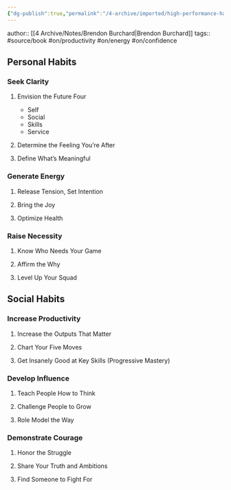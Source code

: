 ```yaml
---
{"dg-publish":true,"permalink":"/4-archive/imported/high-performance-habits/"}
---
```


author:: [[4 Archive/Notes/Brendon Burchard\|Brendon Burchard]]
tags:: #source/book #on/productivity #on/energy #on/confidence

## Personal Habits

### Seek Clarity

1.  Envision the Future Four

    -   Self
    -   Social
    -   Skills
    -   Service

2.  Determine the Feeling You&rsquo;re After

3.  Define What&rsquo;s Meaningful


### Generate Energy

1.  Release Tension, Set Intention

2.  Bring the Joy

3.  Optimize Health


### Raise Necessity

1.  Know Who Needs Your Game

2.  Affirm the Why

3.  Level Up Your Squad


## Social Habits


### Increase Productivity

1.  Increase the Outputs That Matter

2.  Chart Your Five Moves

3.  Get Insanely Good at Key Skills (Progressive Mastery)


### Develop Influence

1.  Teach People How to Think

2.  Challenge People to Grow

3.  Role Model the Way


### Demonstrate Courage

1.  Honor the Struggle

2.  Share Your Truth and Ambitions

3.  Find Someone to Fight For


